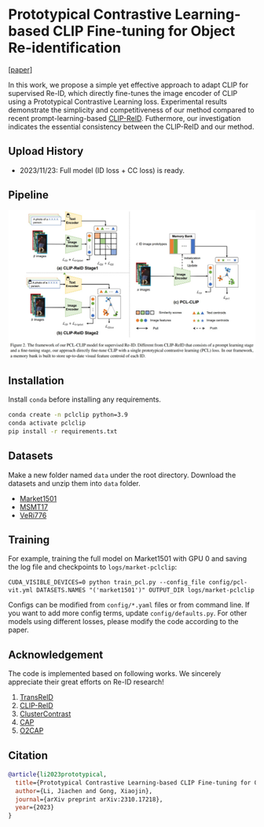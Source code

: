 # Prototypical Contrastive Learning-based CLIP Fine-tuning for Object Re-identification

[[paper]](https://arxiv.org/pdf/2310.17218.pdf)

In this work, we propose a simple yet effective approach to adapt CLIP for supervised Re-ID, which directly fine-tunes the image encoder of CLIP using a Prototypical Contrastive Learning loss. Experimental results demonstrate the simplicity and competitiveness of our method compared to recent prompt-learning-based [CLIP-ReID](). Futhermore, our investigation indicates the essential consistency between the CLIP-ReID and our method.

## Upload History

* 2023/11/23: Full model (ID loss + CC loss) is ready.

## Pipeline
![pipeline](assets/pcl-clip-pipeline.jpg)

## Installation

Install `conda` before installing any requirements.

```bash
conda create -n pclclip python=3.9
conda activate pclclip
pip install -r requirements.txt
```

## Datasets

Make a new folder named `data` under the root directory. Download the datasets and unzip them into `data` folder.
* [Market1501](https://drive.google.com/file/d/0B8-rUzbwVRk0c054eEozWG9COHM/view)
* [MSMT17](https://arxiv.org/abs/1711.08565)
* [VeRi776](https://github.com/JDAI-CV/VeRidataset)

## Training

For example, training the full model on Market1501 with GPU 0 and saving the log file and checkpoints to `logs/market-pclclip`:

```
CUDA_VISIBLE_DEVICES=0 python train_pcl.py --config_file config/pcl-vit.yml DATASETS.NAMES "('market1501')" OUTPUT_DIR logs/market-pclclip
```

Configs can be modified from `config/*.yaml` files or from command line. If you want to add more config terms, update `config/defaults.py`. For other models using different losses, please modify the code according to the paper.

## Acknowledgement

The code is implemented based on following works. We sincerely appreciate their great efforts on Re-ID research!

1. [TransReID](https://github.com/damo-cv/TransReID)
2. [CLIP-ReID](https://github.com/Syliz517/CLIP-ReID)
3. [ClusterContrast](https://github.com/alibaba/cluster-contrast-reid)
4. [CAP](https://github.com/Terminator8758/CAP-master)
5. [O2CAP](https://github.com/Terminator8758/O2CAP)

## Citation
```bib
@article{li2023prototypical,
  title={Prototypical Contrastive Learning-based CLIP Fine-tuning for Object Re-identification},
  author={Li, Jiachen and Gong, Xiaojin},
  journal={arXiv preprint arXiv:2310.17218},
  year={2023}
}
```
